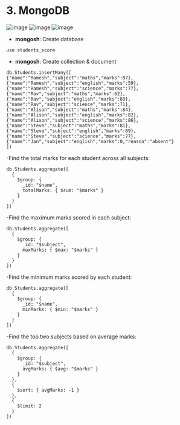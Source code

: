 # 3. MongoDB
![image](https://user-images.githubusercontent.com/92835483/229438897-741547fe-efd7-4c37-a6f0-42bd281600aa.png)
![image](https://user-images.githubusercontent.com/92835483/229438943-882058b0-f923-4e20-a2aa-6b1134356471.png)
![image](https://user-images.githubusercontent.com/92835483/229438965-635acbfd-e955-4132-ad48-654b4431189b.png)

- **mongosh**: Create database
```
use students_score
```
- **mongosh**: Create collection & document
```
db.Students.insertMany([
{"name":"Ramesh","subject":"maths","marks":87},
{"name":"Ramesh","subject":"english","marks":59},
{"name":"Ramesh","subject":"science","marks":77},
{"name":"Rav","subject":"maths","marks":62},
{"name":"Rav","subject":"english","marks":83},
{"name":"Rav","subject":"science","marks":71},
{"name":"Alison","subject":"maths","marks":84},
{"name":"Alison","subject":"english","marks":82},
{"name":"Alison","subject":"science","marks":86},
{"name":"Steve","subject":"maths","marks":81},
{"name":"Steve","subject":"english","marks":89},
{"name":"Steve","subject":"science","marks":77},
{"name":"Jan","subject":"english","marks":0,"reason":"absent"}
])
```
-Find the total marks for each student across all subjects:
```
db.Students.aggregate([
  {
    $group: {
      _id: "$name",
      totalMarks: { $sum: "$marks" }
    }
  }
])
```
-Find the maximum marks scored in each subject:
```
db.Students.aggregate([
  {
    $group: {
      _id: "$subject",
      maxMarks: { $max: "$marks" }
    }
  }
])
```
-Find the minimum marks scored by each student:
```
db.Students.aggregate([
  {
    $group: {
      _id: "$name",
      minMarks: { $min: "$marks" }
    }
  }
])
```
-Find the top two subjects based on average marks:
```
db.Students.aggregate([
  {
    $group: {
      _id: "$subject",
      avgMarks: { $avg: "$marks" }
    }
  },
  {
    $sort: { avgMarks: -1 }
  },
  {
    $limit: 2
  }
])
```
